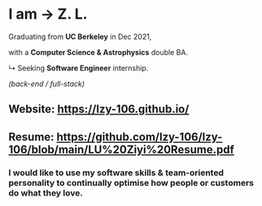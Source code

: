 # I am   →   **Z. L.**

Graduating from **UC Berkeley** in Dec 2021,

with a **Computer Science & Astrophysics** double BA.

↳ Seeking **Software Engineer** internship.

*(back-end / full-stack)*

## Website: <https://lzy-106.github.io/>
## Resume: <https://github.com/lzy-106/lzy-106/blob/main/LU%20Ziyi%20Resume.pdf>

### I would like to use my software skills & team-oriented personality to continually optimise how people or customers do what they love.
